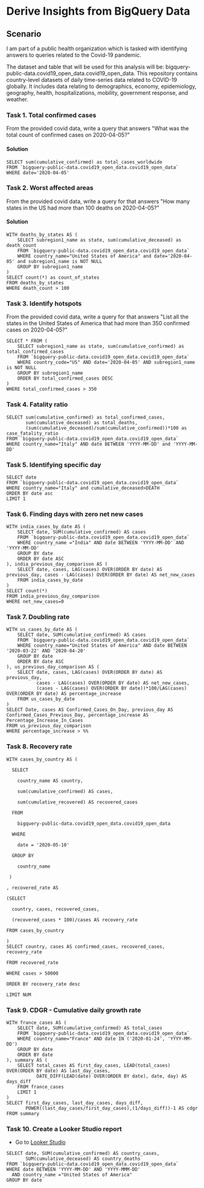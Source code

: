 # Derive Insights from BigQuery Data

## Scenario
I am part of a public health organization which is tasked with identifying answers to queries related to the Covid-19 pandemic.

The dataset and table that will be used for this analysis will be: bigquery-public-data.covid19_open_data.covid19_open_data. This repository contains country-level datasets of daily time-series data related to COVID-19 globally. It includes data relating to demographics, economy, epidemiology, geography, health, hospitalizations, mobility, government response, and weather.

### Task 1. Total confirmed cases
From the provided covid data, write a query that answers "What was the total count of confirmed cases on 2020-04-05?"

#### Solution
```
SELECT sum(cumulative_confirmed) as total_cases_worldwide
FROM `bigquery-public-data.covid19_open_data.covid19_open_data`
WHERE date='2020-04-05'
```
### Task 2. Worst affected areas
From the provided covid data, write a query for that answers "How many states in the US had more than 100 deaths on 2020-04-05?"

#### Solution
```
WITH deaths_by_states AS (
    SELECT subregion1_name as state, sum(cumulative_deceased) as death_count
    FROM `bigquery-public-data.covid19_open_data.covid19_open_data`
    WHERE country_name="United States of America" and date='2020-04-05' and subregion1_name is NOT NULL
    GROUP BY subregion1_name
)
SELECT count(*) as count_of_states
FROM deaths_by_states
WHERE death_count > 100
```
### Task 3. Identify hotspots
From the provided covid data, write a query for that answers "List all the states in the United States of America that had more than 350 confirmed cases on 2020-04-05?"

```
SELECT * FROM (
    SELECT subregion1_name as state, sum(cumulative_confirmed) as total_confirmed_cases
    FROM `bigquery-public-data.covid19_open_data.covid19_open_data`
    WHERE country_code="US" AND date='2020-04-05' AND subregion1_name is NOT NULL
    GROUP BY subregion1_name
    ORDER BY total_confirmed_cases DESC
)
WHERE total_confirmed_cases > 350
```

### Task 4. Fatality ratio

```
SELECT sum(cumulative_confirmed) as total_confirmed_cases,
       sum(cumulative_deceased) as total_deaths,
       (sum(cumulative_deceased)/sum(cumulative_confirmed))*100 as case_fatality_ratio
FROM `bigquery-public-data.covid19_open_data.covid19_open_data`
WHERE country_name="Italy" AND date BETWEEN 'YYYY-MM-DD' and 'YYYY-MM-DD'
```

### Task 5. Identifying specific day

```
SELECT date
FROM `bigquery-public-data.covid19_open_data.covid19_open_data`
WHERE country_name="Italy" and cumulative_deceased>DEATH
ORDER BY date asc
LIMIT 1
```
### Task 6. Finding days with zero net new cases

```
WITH india_cases_by_date AS (
    SELECT date, SUM(cumulative_confirmed) AS cases
    FROM `bigquery-public-data.covid19_open_data.covid19_open_data`
    WHERE country_name ="India" AND date BETWEEN 'YYYY-MM-DD' AND 'YYYY-MM-DD'
    GROUP BY date
    ORDER BY date ASC
), india_previous_day_comparison AS (
    SELECT date, cases, LAG(cases) OVER(ORDER BY date) AS previous_day, cases - LAG(cases) OVER(ORDER BY date) AS net_new_cases
    FROM india_cases_by_date
)
SELECT count(*)
FROM india_previous_day_comparison
WHERE net_new_cases=0
```

### Task 7. Doubling rate

```
WITH us_cases_by_date AS (
    SELECT date, SUM(cumulative_confirmed) AS cases
    FROM `bigquery-public-data.covid19_open_data.covid19_open_data`
    WHERE country_name="United States of America" AND date BETWEEN '2020-03-22' AND '2020-04-20'
    GROUP BY date
    ORDER BY date ASC
), us_previous_day_comparison AS (
    SELECT date, cases, LAG(cases) OVER(ORDER BY date) AS previous_day,
           cases - LAG(cases) OVER(ORDER BY date) AS net_new_cases,
           (cases - LAG(cases) OVER(ORDER BY date))*100/LAG(cases) OVER(ORDER BY date) AS percentage_increase
    FROM us_cases_by_date
)
SELECT Date, cases AS Confirmed_Cases_On_Day, previous_day AS Confirmed_Cases_Previous_Day, percentage_increase AS Percentage_Increase_In_Cases
FROM us_previous_day_comparison
WHERE percentage_increase > %%
```

### Task 8. Recovery rate

```
WITH cases_by_country AS (

  SELECT

    country_name AS country,

    sum(cumulative_confirmed) AS cases,

    sum(cumulative_recovered) AS recovered_cases

  FROM

    bigquery-public-data.covid19_open_data.covid19_open_data

  WHERE

    date = '2020-05-10'

  GROUP BY

    country_name

 )

, recovered_rate AS

(SELECT

  country, cases, recovered_cases,

  (recovered_cases * 100)/cases AS recovery_rate

FROM cases_by_country

)
SELECT country, cases AS confirmed_cases, recovered_cases, recovery_rate

FROM recovered_rate

WHERE cases > 50000

ORDER BY recovery_rate desc

LIMIT NUM
```

### Task 9. CDGR - Cumulative daily growth rate

```
WITH france_cases AS (
    SELECT date, SUM(cumulative_confirmed) AS total_cases
    FROM `bigquery-public-data.covid19_open_data.covid19_open_data`
    WHERE country_name="France" AND date IN ('2020-01-24', 'YYYY-MM-DD')
    GROUP BY date
    ORDER BY date
), summary AS (
    SELECT total_cases AS first_day_cases, LEAD(total_cases) OVER(ORDER BY date) AS last_day_cases,
           DATE_DIFF(LEAD(date) OVER(ORDER BY date), date, day) AS days_diff
    FROM france_cases
    LIMIT 1
)
SELECT first_day_cases, last_day_cases, days_diff,
       POWER((last_day_cases/first_day_cases),(1/days_diff))-1 AS cdgr
FROM summary
```

### Task 10. Create a Looker Studio report

* Go to [Looker Studio](https://datastudio.google.com/)

```
SELECT date, SUM(cumulative_confirmed) AS country_cases,
       SUM(cumulative_deceased) AS country_deaths
FROM `bigquery-public-data.covid19_open_data.covid19_open_data`
WHERE date BETWEEN 'YYYY-MM-DD' AND 'YYYY-MMM-DD'
  AND country_name ="United States of America"
GROUP BY date
```
